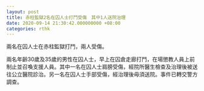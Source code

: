 ```yaml
---
layout: post
title: 赤柱監獄2名在囚人士打鬥受傷　其中1人送院治理
date: 2020-09-14 21:30:42.000000000 +08:00
categories: rthk
---
```


兩名在囚人士在赤柱監獄打鬥，兩人受傷。

兩名年齡30歲及35歲的男性在囚人士，早上在囚倉走廊打鬥，在場懲教人員上前制止並召喚支援人員。其中一名在囚人士肩膀受傷，經院所醫生檢查及治理後被送往公立醫院診治。另一名在囚人士手部受傷，經治理後毋須送院。事件已轉交警方調查。
